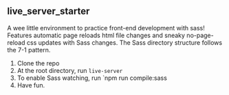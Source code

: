## live_server_starter

A wee little environment to practice front-end development with sass!
Features automatic page reloads html file changes and sneaky no-page-reload css updates with Sass changes.
The Sass directory structure follows the 7-1 pattern.

 1) Clone the repo
 2) At the root directory, run `live-server`
 3) To enable Sass watching, run `npm run compile:sass
 4) Have fun.
